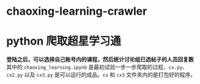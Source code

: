 # chaoxing-learning-crawler
# python 爬取超星学习通
**登陆之后，可以选择自己账号内的课程，然后统计讨论组已选帖子的人员回复数**<br>
其中的 `chaoxing_learning.ipynb` 是最初试验一步一步爬取的过程，`cx.py`、`cx2.py` 以及 `cx3.py` 是可以运行的成品。`cx` 和 `cx3` 文件夹内的是打包好的程序。
